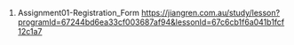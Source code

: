 1. Assignment01-Registration_Form
    https://jiangren.com.au/study/lesson?programId=67244bd6ea33cf003687af94&lessonId=67c6cb1f6a041b1fcf12c1a7